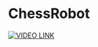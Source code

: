 # ChessRobot

[![VIDEO LINK](https://img.youtube.com/vi/5XiNbSmotZI/0.jpg)](https://www.youtube.com/watch?v=5XiNbSmotZI)

